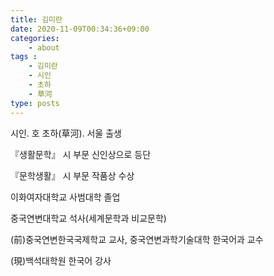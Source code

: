 ```yaml
---
title: 김미란
date: 2020-11-09T00:34:36+09:00
categories:
    - about
tags : 
    - 김미란
    - 시인
    - 초하
    - 草河
type: posts
---
```


시인. 호 초하(草河). 서울 출생

『생활문학』 시 부문 신인상으로 등단

『문학생활』 시 부문 작품상 수상

이화여자대학교 사범대학 졸업

중국연변대학교 석사(세계문학과 비교문학)

(前)중국연변한국국제학교 교사, 중국연변과학기술대학 한국어과 교수

(現)백석대학원 한국어 강사